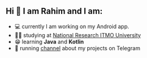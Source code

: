 ## Hi 👋 I am Rahim and I am:

- :computer: currently I am working on my Android app.
- :man_student: studying at [National Research ITMO University](https://en.itmo.ru/en/)
- :grin: learning **Java** and **Kotlin**
- :page_with_curl: running [channel](https://t.me/RahimProjects) about my projects on Telegram

<!--
**RahimHakimov/RahimHakimov** is a ✨ _special_ ✨ repository because its `README.md` (this file) appears on your GitHub profile.

Here are some ideas to get you started:

- 🔭 I’m currently working on ...
- 🌱 I’m currently learning ...
- 👯 I’m looking to collaborate on ...
- 🤔 I’m looking for help with ...
- 💬 Ask me about ...
- 📫 How to reach me: ...
- 😄 Pronouns: ...
- ⚡ Fun fact: ...
-->
